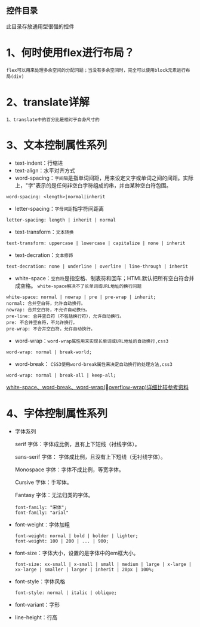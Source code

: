 ## 控件目录
此目录存放通用型很强的控件

# 1、何时使用flex进行布局？

    flex可以用来处理多余空间的分配问题；当没有多余空间时，完全可以使用block元素进行布局(div)
# 2、translate详解

    1、translate中的百分比是相对于自身尺寸的

# 3、文本控制属性系列
* text-indent：行缩进
* text-align：水平对齐方式
* word-spacing：`字间隔`是指单词间距，用来设定文字或单词之间的间距。实际上，"字"表示的是任何非空白字符组成的串，并由某种空白符包围。
```
word-spacing: <length>|normal|inherit
```
* letter-spacing：`字母间距`指字符间距离
```
letter-spacing: length | inherit | normal
```
*  text-transform：`文本转换`
```
text-transform: uppercase | lowercase | capitalize | none | inherit
```
* text-decration：`文本修饰`
```
text-decration: none | underline | overline | line-through | inherit
```
* white-space：`空白符`是指空格、制表符和回车；HTML默认把所有空白符合并成空格。
`white-space解决不了长单词或URL地址的换行问题`
```
white-space: normal | nowrap | pre | pre-wrap | inherit;
normal: 合并空白符，允许自动换行。
nowrap: 合并空白符，不允许自动换行。
pre-line: 合并空白符（不包括换行符），允许自动换行。
pre: 不合并空白符，不允许换行。
pre-wrap: 不合并空白符，允许自动换行。
```
* word-wrap：`word-wrap属性用来实现长单词或URL地址的自动换行,css3`
```
word-wrap: normal | break-world;
```
* word-break： `CSS3使用word-break属性来决定自动换行的处理方法,css3`
```
word-wrap: normal | break-all | keep-all;
```
[white-space、word-break、word-wrap(overflow-wrap)详细比较参考资料](http://www.webhek.com/post/overflow-wrapword-wrap-word-break-white-space.html)
# 4、字体控制属性系列
* 字体系列

    serif 字体：字体成比例，且有上下短线（衬线字体）。

    sans-serif 字体： 字体成比例，且没有上下短线（无衬线字体）。

    Monospace 字体：字体不成比例，等宽字体。

    Cursive 字体：手写体。

    Fantasy 字体：无法归类的字体。
    ```
    font-family: "宋体";
    font-family: "arial"
    ```
* font-weight：字体加粗
    ```
    font-weight: normal | bold | bolder | lighter;
    font-weight: 100 | 200 | ... | 900;
    ```
* font-size：字体大小，设置的是字体中的em框大小。
    ```
    font-size: xx-small | x-small | small | medium | large | x-large | xx-large | smaller | larger | inherit | 20px | 100%;
    ```
* font-style：字体风格
    ```
    font-style: normal | italic | oblique;
    ```
* font-variant：字形
* line-height：行高

